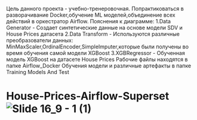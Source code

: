 Цель данного проекта - учебно-тренеровочная.
Попрактиковаться в разворачивание Docker,обучение ML моделей,объединение всех действий в оркестратор Airflow.
Пояснения к диаграмме:
  1.Data Generator - Создает синтетические данные на основе модели SDV и House Prices датасета
  2.Data Transform - Используются различные преобразователи данных: MinMaxScaler,OrdinalEncoder,SimpleImputer,которые были получены во время обучения самой модели XGBoost
  3.XGBRegressor - Обученная модель XGBoost на датасете House Prices
Рабочие файлы находятся в папке Airflow_Docker
Обучения модели и различные артефакты в папке Training Models And Test

# House-Prices-Airflow-Superset![Slide 16_9 - 1 (1)](https://github.com/user-attachments/assets/241e054c-5203-4e60-944a-b922f04db5c2)

